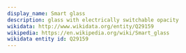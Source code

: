 ```yaml
---
display_name: Smart glass
description: glass with electrically switchable opacity
wikidata: http://www.wikidata.org/entity/Q29159
wikipedia: https://en.wikipedia.org/wiki/Smart_glass
wikidata entity id: Q29159
---
```

